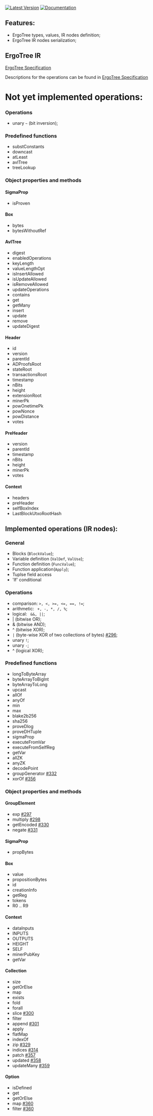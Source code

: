 [![Latest Version](https://img.shields.io/crates/v/ergotree-ir.svg)](https://crates.io/crates/ergotree-ir)
[![Documentation](https://docs.rs/ergotree-ir/badge.svg)](https://docs.rs/crate/ergotree-ir)

## Features:
- ErgoTree types, values, IR nodes definition;
- ErgoTree IR nodes serialization;

## ErgoTree IR

[ErgoTree Specification](https://github.com/ScorexFoundation/sigmastate-interpreter/tree/develop/docs/spec)

Descriptions for the operations can be found in [ErgoTree Specification](https://github.com/ScorexFoundation/sigmastate-interpreter/tree/develop/docs/spec)

# Not yet implemented operations:

### Operations
- unary `~` (bit inversion);

### Predefined functions

- substConstants
- downcast
- atLeast
- avlTree
- treeLookup

### Object properties and methods

#### SigmaProp

- isProven

#### Box

- bytes
- bytesWithoutRef

#### AvlTree 

- digest
- enabledOperations
- keyLength
- valueLengthOpt
- isInsertAllowed
- isUpdateAllowed
- isRemoveAllowed
- updateOperations
- contains
- get
- getMany
- insert
- update
- remove
- updateDigest

#### Header

- id
- version
- parentId
- ADProofsRoot
- stateRoot
- transactionsRoot
- timestamp
- nBits
- height
- extensionRoot
- minerPk
- powOnetimePk
- powNonce
- powDistance
- votes


#### PreHeader

- version
- parentId
- timestamp
- nBits
- height
- minerPk
- votes


#### Context

- headers
- preHeader
- selfBoxIndex
- LastBlockUtxoRootHash





## Implemented operations (IR nodes): 

### General

- Blocks (`BlockValue`);
- Variable definition (`ValDef`, `ValUse`);
- Function definition (`FuncValue`);
- Function application(`Apply`);
- Tuplse field access
- 'If' conditional

### Operations

- comparison: `>, <, >=, <=, ==, !=`;
- arithmetic: ` +, -, *, /, %`;
- logical: ` &&, ||`;
- | (bitwise OR);
- & (bitwise AND);
- ^ (bitwise XOR);
- `|` (byte-wise XOR of two collections of bytes) [#296](https://github.com/ergoplatform/sigma-rust/issues/296);
- unary `!`;
- unary `-`;
- ^ (logical XOR);

### Predefined functions

- longToByteArray
- byteArrayToBigInt
- byteArrayToLong
- upcast
- allOf
- anyOf
- min
- max
- blake2b256
- sha256
- proveDlog
- proveDHTuple
- sigmaProp
- executeFromVar
- executeFromSelfReg
- getVar
- allZK
- anyZK
- decodePoint
- groupGenerator [#332](https://github.com/ergoplatform/sigma-rust/issues/332)
- xorOf [#356](https://github.com/ergoplatform/sigma-rust/issues/356)

### Object properties and methods

#### GroupElement

- exp [#297](https://github.com/ergoplatform/sigma-rust/issues/297)
- multiply [#298](https://github.com/ergoplatform/sigma-rust/issues/298)
- getEncoded [#330](https://github.com/ergoplatform/sigma-rust/issues/330)
- negate [#331](https://github.com/ergoplatform/sigma-rust/issues/331)

#### SigmaProp

- propBytes

#### Box

- value
- propositionBytes
- id
- creationInfo
- getReg
- tokens
- R0 .. R9

#### Context

- dataInputs
- INPUTS
- OUTPUTS
- HEIGHT
- SELF
- minerPubKey
- getVar

#### Collection

- size
- getOrElse
- map
- exists
- fold
- forall
- slice [#300](https://github.com/ergoplatform/sigma-rust/issues/300)
- filter
- append [#301](https://github.com/ergoplatform/sigma-rust/issues/301)
- apply
- flatMap
- indexOf
- zip [#329](https://github.com/ergoplatform/sigma-rust/issues/329)
- indices [#314](https://github.com/ergoplatform/sigma-rust/issues/314)
- patch [#357](https://github.com/ergoplatform/sigma-rust/issues/357)
- updated [#358](https://github.com/ergoplatform/sigma-rust/issues/358)
- updateMany [#359](https://github.com/ergoplatform/sigma-rust/issues/359)

#### Option

- isDefined
- get
- getOrElse
- map [#360](https://github.com/ergoplatform/sigma-rust/issues/360)
- filter [#360](https://github.com/ergoplatform/sigma-rust/issues/360)

